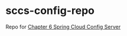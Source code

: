 # sccs-config-repo
Repo for [Chapter 6 Spring Cloud Config Server](https://github.com/quarkus-for-spring-developers/examples/tree/main/chapter-6/chapter-6-quarkus-rest-cloud-config)
